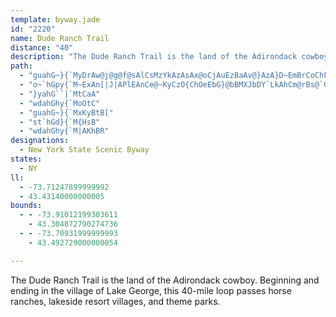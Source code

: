 ```yaml
---
template: byway.jade
id: "2220"
name: Dude Ranch Trail
distance: "40"
description: "The Dude Ranch Trail is the land of the Adirondack cowboy.  Beginning and ending in the village of Lake George, this 40-mile loop passes horse ranches, lakeside resort villages, and theme parks."
path: 
  - "guahG~}{`MyDrAw@j@g@f@sAlCsMzYkAzAsAx@oCjAuEzBaAv@}AzA}D~EmBrCoChFmBjC_DvCaRbMkB~BsDtFyBdF}BhD}BjBqOfFwBxBcBlCcGrNsBzCiArAwG~F}GnF_M~IiQhKgGrCuN`GaIxDcGbEc_@vZ{CvBoOzHkFvAoD`@uXLoDp@cDdB}@r@oAxAsB~DmAnDeBrI_DpRs@dCy@lBw@rAsE~FmD~CuD|GnC~DjFxDg@zFKlC?xB^fPXfCd@xAfBhDp@^rLBj@Dh@Z^x@Jp@jCjTh@dDbDnLjAlBpCjCbCjA~AhA|AjAj@~@Lz@CbAoBnKc@jDIrA\\fGd@tEXjBrAzEN`Ad@~NHvKTvAfB`EdAdBd@X|AThA|@b@jANrAY|FSjAe@x@m@l@yDrCm@v@W~Ac@lFCn@HbB\\tApA~Cr@fApDjEt@lAl@rAz@~Cl@fDN~A?xAYzCe@~Ai@~@qHrKqH|IhBxDdB~FzB`Gt@dCZfBzAnKf@~Bl@`BrBpElDvExAjElDtGh@vAz@`DfB`KnB`Ix@dEHhAZtM^pF`DbSx@`Dt@jBbBdC|BtBnB`AlAN|B?tANjJdEfHpBtAEjFcCz@?fPjDpJfCnD~AzIjFxGtEpCdCxA`C|AjBbFhDlApAnSpYbAx@tAv@vHtBx@X|AdAzArCtHpPxCvEl@n@nBbBxDfBhC^dJ?zKe@pGx@nE\\`ACbD[~B?zKzBrFj@v@XjBxAhLnMfIbI|VzYzGfGbGrDxAr@|C~@fOfDdEdAtDrAlAr@n@l@b@p@dAdCf@tBFv@FbCCnAe@|DcB`KIdABdAp@`E`E~Jr@lDZrCBbDIhB_@tCi@vBs@fBo@hAsFlGs@hAoAbC}@dDgD|UoArHe@`Cs@|BoAzC_@~AjBh@rAMfCsBdF_DjBWbAcAj@mBb@_A|@gArI{GrCsBfFsCrCqBrDyDbCyClEaIzEwHnAeChBgFhGcSpAkCp@gA|A_BfFaDbBkBfH}Mn@uApEkMJk@T_FLa@dA{BhBiB`GoDhPaF`[eI`MkBj@U`@k@tAsCX_@dBsAzBq@tCC|Ph@h@G`@WzDoCp@YlC_@nNY|EJ|B\\bBp@xDxDdCdD`A~@nAn@t@RlOvBhRxDxBL`ASfBq@|EaDbCkAvDgAxB_@lGg@jKSh@IrF{A|BkAd@a@x@oAbDaIrBgCrAyBvBiGp@qApAuAdCsBbBkBdBuCvEwKlAiBbFyFpE_Gz@{@tGyD`PuEtJcDpEgAfKmAfEMvLF`Gd@~AMxU_H|A_AlAeAtDiE|@wApGaNjBmBzDuClOoTh@sA"
  - "o~`hGpy{`M~ExAn[|J|APlEAnCe@~KyCzO{ChOeEbG}@bBMXJbDY`LkAhCm@rBs@`GgD|DlHbJbLl@~@x@~BnAhErCdLXfBr@~FrAnIxB~F|DhH~@lAfIlGvCfCdBvCb@lAh@fCnA|TXjC~@lD~@`BtGxInBxBrDlDrQzOxCzElA~Cj@rB|@nFhD|`@BzAIzCcApIIlBDfCR|ANx@x@tBpFzIt@xAxAdEbGjRhAvElFjYp@tEh@fHDpDXfHhAdQFlIKfTJzBh@~Cp@hBd@v@xChExD|DvCtBx@b@lBf@xAJfG?~B^bAZbBdAnAjAbArA`HjOrB~Dn@jBNp@TfCBfBOdCm@nEIdA?lBR`CX|Ap@dBl@`AtKzOhArDZhCHjCUrq@PpFp@vFbCzKhAlIhEbm@b@lITlBNfAbArDrAjCx@fA`BvAtJvGzFpDpH~CxAfA~BlC`HhJnBvBxCtBvAj@dPxEjHdB~XtEhq@hM`YvDhFX`C?db@yBtAYxM_EhCSdME`KxAlCGhCo@bBgArAmA~AsCbAgCdAmB`CsApBsAbDaAxIwBrEq@??|@C`HUhDKtBCV?x@A`@A"
  - "}yahG``|`MtCaA"
  - "wdahGhy{`MoOtC"
  - "guahG~}{`MxKyBtB["
  - "st`hGd}{`M{HsB"
  - "wdahGhy{`M|AKhBR"
designations: 
  - New York State Scenic Byway
states: 
  - NY
ll: 
  - -73.71247899999992
  - 43.43140000000005
bounds: 
  - - -73.91012199303611
    - 43.304872790274736
  - - -73.70931999999993
    - 43.492729000000054

---
```


The Dude Ranch Trail is the land of the Adirondack cowboy.  Beginning and ending in the village of Lake George, this 40-mile loop passes horse ranches, lakeside resort villages, and theme parks.
